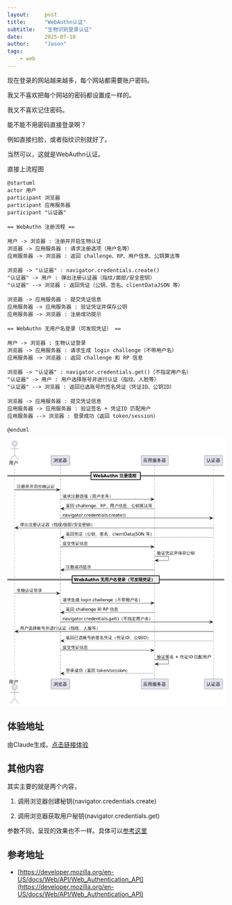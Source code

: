 ```yaml
---
layout:     post
title:      "WebAuthn认证"
subtitle:   "生物识别登录认证"
date:       2025-07-10
author:     "Jason"
tags:
    - web
---
```



现在登录的网站越来越多，每个网站都需要账户密码。

我又不喜欢把每个网站的密码都设置成一样的。

我又不喜欢记住密码。

能不能不用密码直接登录啊？

例如直接扫脸，或者指纹识别就好了。

当然可以，这就是WebAuthn认证。


直接上流程图

```plantuml
@startuml
actor 用户
participant 浏览器
participant 应用服务器
participant "认证器"

== WebAuthn 注册流程 ==

用户 -> 浏览器 : 注册并开启生物认证
浏览器 -> 应用服务器 : 请求注册选项（用户名等）
应用服务器 -> 浏览器 : 返回 challenge、RP、用户信息、公钥算法等

浏览器 -> "认证器" : navigator.credentials.create()
"认证器" -> 用户 : 弹出注册认证器（指纹/面部/安全密钥）
"认证器" --> 浏览器 : 返回凭证（公钥、签名、clientDataJSON 等）

浏览器 -> 应用服务器 : 提交凭证信息
应用服务器 -> 应用服务器 : 验证凭证并保存公钥
应用服务器 -> 浏览器 : 注册成功提示

== WebAuthn 无用户名登录（可发现凭证） ==

用户 -> 浏览器 : 生物认证登录
浏览器 -> 应用服务器 : 请求生成 login challenge（不带用户名）
应用服务器 -> 浏览器 : 返回 challenge 和 RP 信息

浏览器 -> "认证器" : navigator.credentials.get()（不指定用户名）
"认证器" -> 用户 : 用户选择账号并进行认证（指纹、人脸等）
"认证器" --> 浏览器 : 返回已选账号的签名凭证（凭证ID、公钥ID）

浏览器 -> 应用服务器 : 提交凭证信息
应用服务器 -> 应用服务器 : 验证签名 + 凭证ID 匹配用户
应用服务器 --> 浏览器 : 登录成功（返回 token/session）

@enduml

```

![webauthn流程图](/img/2025-07-10/WebAuthn认证.png)



## 体验地址

由Claude生成。[点击链接体验](/html/webauthn_demo.html)

## 其他内容

其实主要的就是两个内容，

1. 调用浏览器创建秘钥(navigator.credentials.create)

2. 调用浏览器获取用户秘钥(navigator.credentials.get)

参数不同，呈现的效果也不一样。具体可以[参考这里](https://developer.mozilla.org/en-US/docs/Web/API/Web_Authentication_API)



## 参考地址

- [https://developer.mozilla.org/en-US/docs/Web/API/Web_Authentication_API](https://developer.mozilla.org/en-US/docs/Web/API/Web_Authentication_API)

